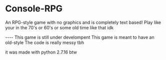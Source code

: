   # Console-RPG
  An RPG-style game with no graphics and is completely text based! 
  Play like your in the 70's or 60's or some old time like that idk

  --<Some important things to know>--
  This game is still under develompent
  This game is meant to have an old-style
  The code is really messy tbh

  it was made with python 2.7.16 btw
  
